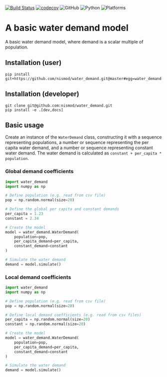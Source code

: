 [![Build Status](https://dev.azure.com/OxfordRSE/Nismod2%20Water%20Demand/_apis/build/status/nismod.water_demand?branchName=master)](https://dev.azure.com/OxfordRSE/Nismod2%20Water%20Demand/_build/latest?definitionId=2&branchName=master)
[![codecov](https://codecov.io/gh/nismod/water_demand/branch/master/graph/badge.svg)](https://codecov.io/gh/nismod/water_demand)
![GitHub](https://img.shields.io/github/license/nismod/water_demand.svg?color=blue)
![Python](https://img.shields.io/badge/python-3.5%20%7C%203.6%20%7C%203.7-blue.svg)
![Platforms](https://img.shields.io/badge/platforms-Windows%20%7C%20Linux%20%7C%20macOS-blue.svg)

# A basic water demand model

A basic water demand model, where demand is a scalar multiple of population.

## Installation (user)
```
pip install git+https://github.com/nismod/water_demand.git@master#egg=water_demand
```

## Installation (developer)
```
git clone git@github.com:nismod/water_demand.git
pip install -e .[dev,docs]
```

## Basic usage

Create an instance of the `WaterDemand` class, constructing it with a sequence representing populations, a number or sequence representing the per capita water demand, and a number or sequence representing constant water demand.
The water demand is calculated as `constant + per_capita * population`.

### Global demand coefficients

```python
import water_demand
import numpy as np

# Define population (e.g. read from csv file)
pop = np.random.normal(size=20)

# Define the global per capita and constant demands
per_capita = 1.23
constant = 2.34

# Create the model
model = water_demand.WaterDemand(
    population=pop,
    per_capita_demand=per_capita,
    constant_demand=constant
)

# Simulate the water demand
demand = model.simulate()
```

### Local demand coefficients

```python
import water_demand
import numpy as np

# Define population (e.g. read from csv file)
pop = np.random.normal(size=20)

# Define local demand coefficients (e.g. read from csv files)
per_capita = np.random.normal(size=20)
constant = np.random.normal(size=20)

# Create the model
model = water_demand.WaterDemand(
    population=pop,
    per_capita_demand=per_capita,
    constant_demand=constant
)

# Simulate the water demand
demand = model.simulate()
```
